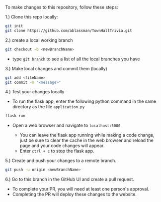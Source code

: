 To make changes to this repository, follow these steps:

1.) Clone this repo locally:
```bash
git init
git clone https://github.com/ablassman/TownHallTrivia.git
```
	
2.) create a local working branch
```bash
git checkout -b <newBranchName>
```
  - type ```git branch``` to see a list of all the local branches you have
  
3.) Make local changes and commit them (locally)
```bash
git add <fileName>
git commit -m "<message>"
```

4.) Test your changes locally

  - To run the flask app, enter the following python command in the same directory as the file ```application.py```
```python
flask run
```
  - Open a web browser and navigate to ```localhost:5000```
        
    - You can leave the flask app running while making a code change, just be sure to clear the cache in the web browser and reload the page and your code changes will appear.
    - Enter ```ctrl + c``` to stop the flask app.

5.) Create and push your changes to a remote branch.
```bash
git push -u origin <newBranchName>
```

6.) Go to this branch in the GitHub UI and create a pull request.

  - To complete your PR, you will need at least one person's approval.
  - Completing the PR will deploy these changes to the website.
